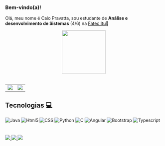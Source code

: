 ### Bem-vindo(a)!
Olá, meu nome é Caio Pravatta, sou estudante de **Análise e desenvolvimento de Sistemas** (4/6) na [Fatec Itu](https://www.cps.sp.gov.br/fatecs/fatec-itu-dom-amaury-castanho/)🤙

<div align= "center">


</samp>
  <img src="https://media1.giphy.com/media/v1.Y2lkPTc5MGI3NjExcW4yMmdkczBqenlycmx0ejg5ZDc5dHB0aDdvMDAzN2FvcDV6ODVociZlcD12MV9pbnRlcm5hbF9naWZfYnlfaWQmY3Q9Zw/k2evHZ2EvAV5m/giphy.gif" width="140"/>
  <br>
  <br>
</div>

<table>
  <tbody>
    <td>
      <img src="https://github-readme-stats.vercel.app/api?username=CaioPMarcondes&show_icons=true&theme=tokyonight"/>
    </td>
    <td>
      <img src="https://github-readme-stats.vercel.app/api/top-langs/?username=CaioPMarcondes&layout=donut&theme=tokyonight"/>
    </td>
  </tbody>
</table>

## Tecnologias 💻
<div style="display: inline_block">
  <img align="center" alt="Java" src="https://img.shields.io/badge/JavaScript-F7DF1E?style=for-the-badge&logo=javascript&logoColor=black" />
  <img align="center" alt="Html5" src="https://img.shields.io/badge/HTML5-E34F26?style=for-the-badge&logo=html5&logoColor=white" />
  <img align="center" alt="CSS" src="https://img.shields.io/badge/CSS3-1572B6?style=for-the-badge&logo=css3&logoColor=white" />
  <img align="center" alt="Python" src="https://img.shields.io/badge/Python-14354C?style=for-the-badge&logo=python&logoColor=white" />
  <img align="center" alt="C" src="https://img.shields.io/badge/C-00599C?style=for-the-badge&logo=c&logoColor=white" />
  <img align="center" alt="Angular" src="https://img.shields.io/badge/Angular-DD0031?style=for-the-badge&logo=angular&logoColor=white" />
  <img align="center" alt="Bootstrap" src="https://img.shields.io/badge/Bootstrap-563D7C?style=for-the-badge&logo=bootstrap&logoColor=white" />
  <img align="center" alt="Typescript" src="https://img.shields.io/badge/TypeScript-007ACC?style=for-the-badge&logo=typescript&logoColor=white" />
</div>

#

<div>
<a href="https://www.linkedin.com/in/caiopravatta/">
    <img src="https://img.shields.io/badge/linkedin-%230077B5.svg?&style=for-the-badge&logo=linkedin&logoColor=white" />
</a>
<a href="https://www.instagram.com/caio__p/">
    <img src="https://img.shields.io/badge/Instagram-E4405F?style=for-the-badge&logo=instagram&logoColor=white" />
</a>
<a href="mailto:caiopravatta@gmail.com?subject=&body=">
    <img src="https://img.shields.io/badge/Gmail-D14836?style=for-the-badge&logo=gmail&logoColor=white" />
</a>
</div>
